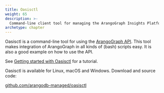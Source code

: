 ```yaml
---
title: Oasisctl
weight: 65
description: >-
  Command-line client tool for managing the ArangoGraph Insights Platform
archetype: chapter
---
```

Oasisctl is a command-line tool for using the [ArangoGraph API](../../../http/_index.md).
This tool makes integration of ArangoGraph in all kinds of (bash) scripts easy.
It is also a good example on how to use the API.

See [Getting started with Oasisctl](../arangograph-api/getting-started-with-oasisctl.md) for a
tutorial.

Oasisctl is available for Linux, macOS and Windows.
Download and source code:

[github.com/arangodb-managed/oasisctl](https://github.com/arangodb-managed/oasisctl/)
